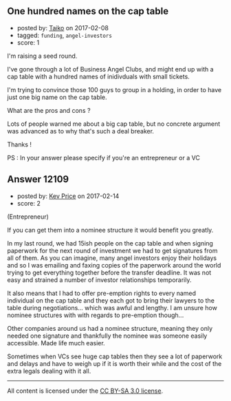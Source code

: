 ## One hundred names on the cap table

- posted by: [Taiko](https://stackexchange.com/users/334941/taiko) on 2017-02-08
- tagged: `funding`, `angel-investors`
- score: 1

I'm raising a seed round.

I've gone through a lot of Business Angel Clubs, and might end up with a cap table with a hundred names of inidivduals with small tickets.

I'm trying to convince those 100 guys to group in a holding, in order to have just one big name on the cap table.

What are the pros and cons ?

Lots of people warned me about a big cap table, but no concrete argument was advanced as to why that's such a deal breaker.

Thanks !

PS : In your answer please specify if you're an entrepreneur or a VC


## Answer 12109

- posted by: [Kev Price](https://stackexchange.com/users/1109274/kev-price) on 2017-02-14
- score: 2

(Entrepreneur)

If you can get them into a nominee structure it would benefit you greatly.

In my last round, we had 15ish people on the cap table and when signing paperwork for the next round of investment we had to get signatures from all of them. As you can imagine, many angel investors enjoy their holidays and so I was emailing and faxing copies of the paperwork around the world trying to get everything together before the transfer deadline. It was not easy and strained a number of investor relationships temporarily.

It also means that I had to offer pre-emption rights to every named individual on the cap table and they each got to bring their lawyers to the table during negotiations... which was awful and lengthy. I am unsure how nominee structures with with regards to pre-emption though... 

Other companies around us had a nominee structure, meaning they only needed one signature and thankfully the nominee was someone easily accessible. Made life much easier.

Sometimes when VCs see huge cap tables then they see a lot of paperwork and delays and have to weigh up if it is worth their while and the cost of the extra legals dealing with it all.



---

All content is licensed under the [CC BY-SA 3.0 license](https://creativecommons.org/licenses/by-sa/3.0/).
